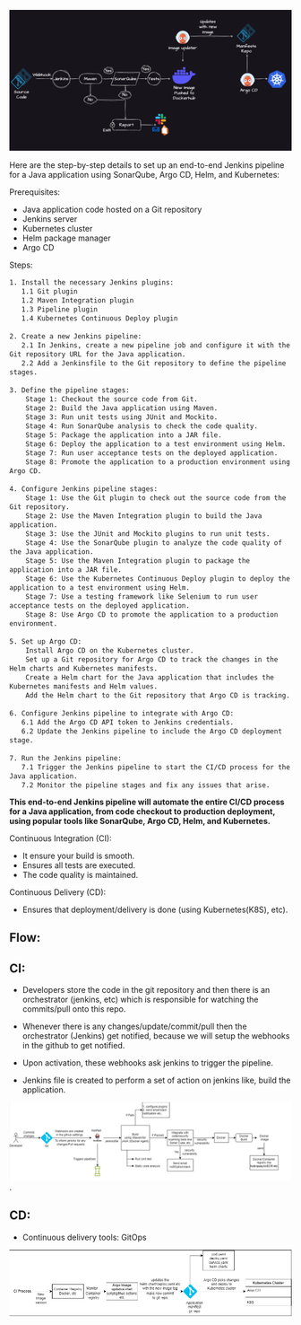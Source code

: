 
![Alt text](image-2.png)

Here are the step-by-step details to set up an end-to-end Jenkins pipeline for a Java application using SonarQube, Argo CD, Helm, and Kubernetes:

Prerequisites:

* Java application code hosted on a Git repository
* Jenkins server
* Kubernetes cluster
* Helm package manager
* Argo CD

Steps:

```plaintext
1. Install the necessary Jenkins plugins:
   1.1 Git plugin
   1.2 Maven Integration plugin
   1.3 Pipeline plugin
   1.4 Kubernetes Continuous Deploy plugin

2. Create a new Jenkins pipeline:
   2.1 In Jenkins, create a new pipeline job and configure it with the Git repository URL for the Java application.
   2.2 Add a Jenkinsfile to the Git repository to define the pipeline stages.

3. Define the pipeline stages:
    Stage 1: Checkout the source code from Git.
    Stage 2: Build the Java application using Maven.
    Stage 3: Run unit tests using JUnit and Mockito.
    Stage 4: Run SonarQube analysis to check the code quality.
    Stage 5: Package the application into a JAR file.
    Stage 6: Deploy the application to a test environment using Helm.
    Stage 7: Run user acceptance tests on the deployed application.
    Stage 8: Promote the application to a production environment using Argo CD.

4. Configure Jenkins pipeline stages:
    Stage 1: Use the Git plugin to check out the source code from the Git repository.
    Stage 2: Use the Maven Integration plugin to build the Java application.
    Stage 3: Use the JUnit and Mockito plugins to run unit tests.
    Stage 4: Use the SonarQube plugin to analyze the code quality of the Java application.
    Stage 5: Use the Maven Integration plugin to package the application into a JAR file.
    Stage 6: Use the Kubernetes Continuous Deploy plugin to deploy the application to a test environment using Helm.
    Stage 7: Use a testing framework like Selenium to run user acceptance tests on the deployed application.
    Stage 8: Use Argo CD to promote the application to a production environment.

5. Set up Argo CD:
    Install Argo CD on the Kubernetes cluster.
    Set up a Git repository for Argo CD to track the changes in the Helm charts and Kubernetes manifests.
    Create a Helm chart for the Java application that includes the Kubernetes manifests and Helm values.
    Add the Helm chart to the Git repository that Argo CD is tracking.

6. Configure Jenkins pipeline to integrate with Argo CD:
   6.1 Add the Argo CD API token to Jenkins credentials.
   6.2 Update the Jenkins pipeline to include the Argo CD deployment stage.

7. Run the Jenkins pipeline:
   7.1 Trigger the Jenkins pipeline to start the CI/CD process for the Java application.
   7.2 Monitor the pipeline stages and fix any issues that arise.
```

**This end-to-end Jenkins pipeline will automate the entire CI/CD process for a Java application, from code checkout to production deployment, using popular tools like SonarQube, Argo CD, Helm, and Kubernetes.**


Continuous Integration (CI): 
* It ensure your build is smooth.
* Ensures all tests are executed.
* The code quality is maintained.

Continuous Delivery (CD):
* Ensures that deployment/delivery is done (using Kubernetes(K8S), etc).


## Flow:

## CI:

* Developers store the code in the git repository and then there is an orchestrator (jenkins, etc) which is responsible for watching the commits/pull onto this repo.

* Whenever there is any changes/update/commit/pull then the orchestrator (Jenkins) get notified, because we will setup the webhooks in the github to get notified.

* Upon activation, these webhooks ask jenkins to trigger the pipeline.

* Jenkins file is created to perform a set of action on jenkins like, build the application.

![Alt text](image.png).

## CD:

*  Continuous delivery tools: GitOps

![Alt text](image-1.png)